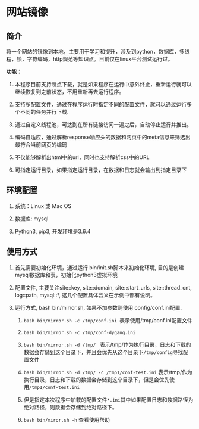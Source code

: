 # 网站镜像

## 简介
将一个网站的镜像到本地，主要用于学习和提升，涉及到python，数据库，多线程，锁，字符编码，http规范等知识点。目前仅在linux平台测试运行过。

**功能：**

1. 本程序目前支持断点下载，就是如果程序在运行中意外终止，重新运行就可以继续恢复到之前状态，不用重新再去运行程序。

2. 支持多配置文件，通过在程序运行时指定不同的配置文件，就可以通过运行多个不同的任务并行下载.

3. 通过自定义线程池，可达到在所有链接访问一遍之后，自动停止运行并推出。

4. 编码自适应，通过解析response响应头的数据和网页中的meta信息来筛选出最符合当前网页的编码

5. 不仅能够解析出html中的url，同时也支持解析css中的URL

6. 可指定运行目录，如果指定运行目录，在数据和日志就会输出到指定目录下
 
 
## 环境配置
1. 系统：Linux 或 Mac OS

2. 数据库: mysql

3. Python3, pip3, 开发环境是3.6.4


## 使用方式
1. 首先需要初始化环境，通过运行 bin/init.sh脚本来初始化环境, 目的是创建mysql数据库和表，初始化python3虚拟环境

2. 配置文件, 主要关注site::key, site::domain, site::start_urls, site::thread_cnt, log::path, mysql::*, 这几个配置具体含义在示例中都有说明。

3. 运行方式, bash bin/mirror.sh, 如果不加参数则使用 config/conf.ini配置.
	1. `bash bin/mirror.sh -c /tmp/conf.ini `表示使用/tmp/conf.ini配置文件
	
	2. `bash bin/mirror.sh -c /tmp/conf-dygang.ini ` 
	
	3. `bash bin/mirror.sh -d /tmp/ ` 表示/tmp/作为执行目录，日志和下载的数据会存储到这个目录下，并且会优先从这个目录下`/tmp/config`寻找配置文件
	
	4. `bash bin/mirror.sh -d /tmp/ -c /tmp1/conf-test.ini` 表示/tmp/作为执行目录，日志和下载的数据会存储到这个目录下，但是会优先使用`/tmp1/conf-test.ini`
	
	5. 但是指定本次程序中加载的配置文件`*.ini`其中如果配置日志和数据路径为绝对路径，则数据会存储到绝对路径下。

    6. `bash bin/miror.sh -h` 查看使用帮助

